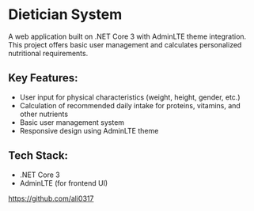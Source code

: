 
# Dietician System

A web application built on .NET Core 3 with AdminLTE theme integration. This project offers basic user management and calculates personalized nutritional requirements.

## Key Features:
- User input for physical characteristics (weight, height, gender, etc.)
- Calculation of recommended daily intake for proteins, vitamins, and other nutrients
- Basic user management system
- Responsive design using AdminLTE theme

## Tech Stack:
- .NET Core 3
- AdminLTE (for frontend UI)

https://github.com/ali0317

